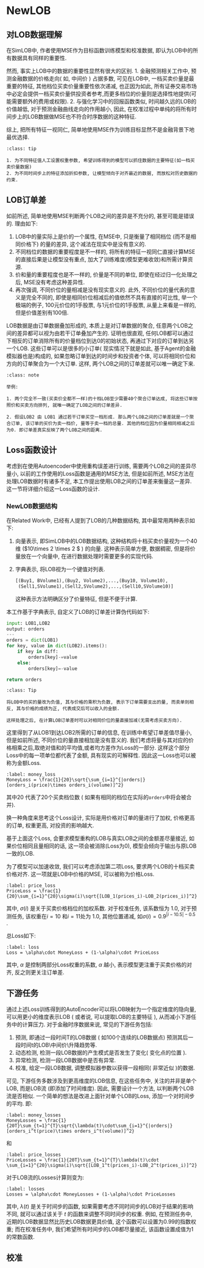 # NewLOB

## 对LOB数据理解
在SimLOB中, 作者使用MSE作为目标函数训练模型和校准数据, 即认为LOB中的所有数据具有同样的重要性. 

然而, 事实上LOB中的数据的重要性显然有很大的区别. 
    1. 金融预测相关工作中, 预测金融数据的价格走向( 如, 中间价 ) 占据多数, 可见在LOB中, 一档买卖价量是最重要的特征, 其他档位买卖价量重要性依次递减, 也正因为如此, 所有证券交易市场中必定会提供一档买卖价量供投资者参考,而更多档位的价量则是选择性地提供(可能需要额外的费用或权限). 
    2. 与强化学习中的回报函数类似, 时间越久远的LOB的价值越低, 对于预测金融曲线走向的作用越小, 因此, 在校准过程中单纯的将所有时间步上的LOB数据做MSE也不符合时序数据的这种特征.

综上, 把所有特征一视同仁, 简单地使用MSE作为训练目标显然不是金融背景下地最优选择.

```{admonition} 实验:
:class: tip

1. 为不同特征值人工设置权重参数, 希望训练得到的模型可以抓住数据的主要特征(如一档买卖价量数据)
2. 为不同时间步上的特征添加折扣参数, 让模型倾向于对齐最近的数据, 而放松对历史数据的约束.

```

## LOB订单差

如前所述, 简单地使用MSE判断两个LOB之间的差异是不充分的, 甚至可能是错误的. 理由如下:

1. LOB中的量实际上是价的一个属性, 在MSE中, 只是衡量了相同档位 (而不是相同价格下) 的量的差异, 这个减法在现实中是没有意义的.
2. 不同档位的数据的重要程度是不一样的, 将所有的特征一视同仁直接计算MSE的直接后果是让模型没有重点, 加大了训练难度(模型更难收敛)和所需计算资源.
3. 价和量的重要程度也是不一样的, 价量是不同的单位, 即使在经过归一化处理之后, MSE没有考虑这种差异性.
4. 再次强调, 不同价位的量相减是没有现实意义的. 此外, 不同价位的量代表的意义是完全不同的, 即使是相同价位相减后的值依然不具有直接的可比性, 举一个极端的例子, 100元价位的1手股票, 与1元价位的1手股票, 从量上来看是一样的, 但是价值差别有100倍. 

LOB数据是由订单数据叠加形成的, 本质上是对订单数据的聚合, 任意两个LOB之间的差异都可以视为由若干订单叠加产生的. 证明也很直观, 任何LOB都可以通过下相反的订单消除所有的价量档位到达0的初始状态, 再通过下对应的订单到达另一个LOB. 这些订单可以是很多的小订单( 现实情况下就是如此, 基于Agent的金融模拟器也是)构成的, 如果忽略订单到达的时间步和投资者个体, 可以将相同价位和方向的订单聚合为一个大订单. 这样, 两个LOB之间的订单差就可以唯一确定下来. 

```{admonition} LOB的订单距离: 订单差
:class: note

举例:

1. 两个完全不一致(买卖价全都不一样)的十档LOB至少需要40个聚合订单达成, 将这些订单按照价和买卖方向排列, 就唯一确定了LOB之间的订单差异. 

2. 假设LOB2 由 LOB1 通过若干订单买空一档形成. 那么两个LOB之间的订单差就是一个聚合订单, 该订单的买价为卖一档价, 量等于卖一档的总量. 其他的档位因为价量相同相减之后为0. 即订单差真实反映了两个LOB之间的距离.

```

## Loss函数设计

考虑到在使用Autoencoder中使用重构误差进行训练, 需要两个LOB之间的差异尽量小, 以前的工作使用的Loss函数是通用的MSE方法, 但是如前所述, MSE方法在处理LOB数据时有诸多不足, 本工作提出使用LOB之间的订单差来衡量这一差异. 这一节将详细介绍这一Loss函数的设计.

### NewLOB数据结构
在Related Work中, 已经有人提到了LOB的几种数据结构, 其中最常用两种表示如下:

1. 向量表示, 即SimLOB中的LOB数据结构, 这种结构将十档买卖价量视为一个40维 ($10\times 2 \times 2 $ ) 的向量. 这种表示简单方便, 数据稠密, 但是将价量放在一个向量中, 在进行数据处理时需要更多的实现代码. 
2. 字典表示, 将LOB视为一个键值对列表. 
   ```Python
   [(Buy1, BVolume1),(Buy2, Volume2),...,(Buy10, Volume10), 
    (Sell1,SVolume1),(Sell2,SVolume2),...,(Sell10,SVolume10)]
   ```
   
   这种表示方法明确区分了价量特征, 但是不便于计算. 

本工作基于字典表示, 自定义了LOB的订单差计算伪代码如下:

```Python
input: LOB1,LOB2
output: orders
---
orders = dict(LOB1)
for key, value in dict(LOB2).items():
    if key in diff:
        orders[key]-=value
    else:
        orders[key]=-value

return orders
```

```{admonition} Track
:class: Tip 

将LOB中的买的量改为负值, 其与价格的乘积为负数, 表示下订单需要支出的量, 而卖单则相反, 其与价格的成绩为正, 代表成交后可以收入的金额. 

这样处理之后, 在计算LOB订单差时可以对相同价位的量直接加减(无需考虑买卖方向).
```

这里得到了从LOB1到达LOB2所需的订单的信息, 在训练中希望订单差值尽量小, 但是如前所述, 不同价位的量直接相加是没有意义的. 我们考虑将量与其对应的价格相乘之后,取绝对值和的平均值,或者均方差作为Loss的一部分. 这样这个部分Loss中的每一项单位都代表了金额, 具有现实的可解释性. 因此这一Loss也可以被称为金额Loss. 

```{math}
:label: money_loss
MoneyLoss = \frac{1}{20}\sqrt{\sum_{i=1}^{|orders|}[orders_i(price)\times orders_i(volume)]^2}
```

其中20 代表了20个买卖档位数 ( 如果有相同的档位在实际的`orders`中将会被合并).

换一种角度来思考这个Loss设计, 实际是用价格对订单的量进行了加权, 价格更高的订单, 权重更高, 对投资的影响越大. 

基于上面这个Loss, 会要求模型重构的LOB与真实LOB之间的金额差尽量接近, 如果价位相同且量相同的话, 这一项会被消除(Loss为0), 模型会倾向于输出与原LOB一致的LOB.

为了模型可以加速收敛, 我们可以考虑添加第二项Loss, 要求两个LOB的十档买卖价格对齐. 这一项就是LOB中价格的MSE, 可以被称为价格Loss.

```{math}
:label: price_loss
PriceLoss = \frac{1}{20}\sum_{i=1}^{20}\sigma(i)\sqrt{[LOB_1(prices_i)-LOB_2(prices_i)]^2}
```

其中, $\sigma(i)$ 是关于买卖价格档位的加权系数. 对于校准任务, 该系数恒为 $1.0$, 对于预测任务, 该权重在$i=10$ 和$i=11$处为 $1.0$, 其他位置递减, 如$\sigma(i)=0.9^{|i-10.5|-0.5}$ . 

总Loss如下:
```{math}
:label: loss
Loss = \alpha\cdot MoneyLoss + (1-\alpha)\cdot PriceLoss
```

其中, $\alpha$ 是控制两部分Loss权重的系数, $\alpha$ 越小, 表示模型更注重于买卖价格的对齐, 反之则更关注订单差.

## 下游任务

通过上述Loss训练得到的AutoEncoder可以将LOB映射为一个指定维度的隐向量, 可以用更小的维度表示LOB ( 或者说, 可以提取LOB的主要特征 ), 从而减小下游任务中的计算压力. 对于金融时序数据来说, 常见的下游任务包括:

1. 预测, 即通过一段时间T的LOB数据 ( 如100个连续的LOB数据点) 预测其后一段时间t的LOB\中间价\升降趋势等.
2. 动态检测, 检测一段LOB数据的产生模式是否发生了变化( 变化点的位置 ).
3. 异常检测, 检测一段LOB数据中是否有异常.
4. 校准, 给定一段LOB数据, 调整模拟器参数以获得一段相同( 非常近似 )的数据.

可见, 下游任务多数涉及到更高维度的LOB信息, 在这些任务中, 关注的并非是单个LOB, 而是LOB流 (即添加了时间维度). 因此, 需要设计一个方法, 以判断两个LOB流是否相似. 
一个简单的想法是改进上面针对单个LOB的Loss, 添加一个对时间步的平均. 即:

```{math}
:label: money_losses
MoneyLosses = \frac{1}{20T}\sum_{t=1}^{T}\sqrt{\lambda(t)\cdot\sum_{i=1}^{|orders|}[orders_i^t(price)\times orders_i^t(volume)]^2} 
```

和

```{math}
:label: price_losses
PriceLosses = \frac{1}{20T}\sum_{t=1}^{T}\lambda(t)\cdot \sum_{i=1}^{20}\sigma(i)\sqrt{[LOB_1^t(prices_i)-LOB_2^t(prices_i)]^2}
```

对于LOB流的Losses计算则变为:

```{math}
:label: losses
Losses = \alpha\cdot MoneyLosses + (1-\alpha)\cdot PriceLosses
```

其中, $\lambda(t)$ 是关于时间步的函数, 如果需要考虑不同时间步的LOB对于结果的影响不同, 就可以通过该关于 $t$ 的函数来调整不同时间步的权重. 例如, 在预测任务中, 近期的LOB数据显然比历史LOB数据更具价值, 这个函数可以设置为$0.99$的指数权重; 而在校准任务中, 我们希望所有时间步的LOB都尽量接近, 该函数设置成值为1的常数函数. 


## 校准





















